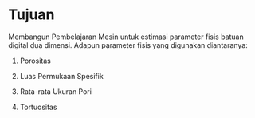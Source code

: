 # Tujuan

Membangun Pembelajaran Mesin untuk estimasi parameter fisis batuan
digital dua dimensi. Adapun parameter fisis yang digunakan diantaranya:

1. Porositas

2. Luas Permukaan Spesifik

3. Rata-rata Ukuran Pori

4. Tortuositas
